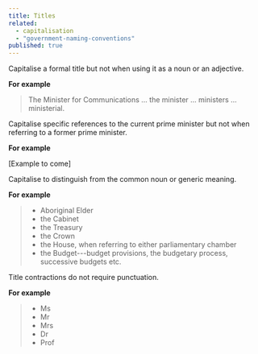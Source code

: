 ```yaml
---
title: Titles
related: 
  - capitalisation
  - "government-naming-conventions"
published: true
---
```


Capitalise a formal title but not when using it as a noun or an adjective.

**For example**

> The Minister for Communications ... the minister ... ministers ... ministerial.

Capitalise specific references to the current prime minister but not when referring to a former prime minister.

**For example**

[Example to come]

Capitalise to distinguish from the common noun or generic meaning.

**For example**

> - Aboriginal Elder
> - the Cabinet
> - the Treasury
> - the Crown
> - the House, when referring to either parliamentary chamber
> - the Budget---budget provisions, the budgetary process, successive budgets etc.

Title contractions do not require punctuation.

**For example**
 
> - Ms
> - Mr
> - Mrs
> - Dr
> - Prof